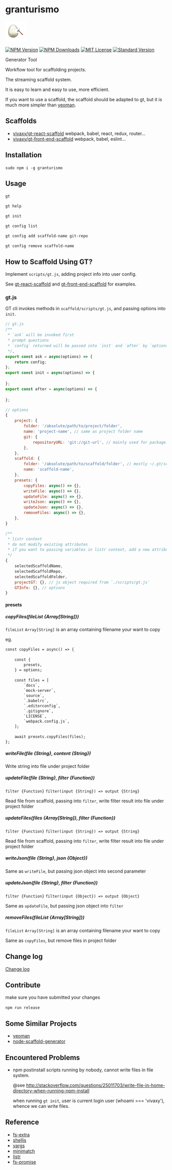 # granturismo

![GT](./assets/images/gt.png)

[![NPM Version][npm-version-image]][npm-url]
[![NPM Downloads][npm-downloads-image]][npm-url]
[![MIT License][license-image]][license-url]
[![Standard Version][standard-version-image]][standard-version-url]

Generator Tool

Workflow tool for scaffolding projects.

The streaming scaffold system.

It is easy to learn and easy to use, more efficient.

If you want to use a scaffold, the scaffold should be adapted to gt, but it is much more simpler than [yeoman](http://yeoman.io/).

## Scaffolds

- [vivaxy/gt-react-scaffold](https://github.com/vivaxy/gt-react-scaffold) webpack, babel, react, redux, router...
- [vivaxy/gt-front-end-scaffold](https://github.com/vivaxy/gt-front-end-scaffold) webpack, babel, eslint...

## Installation

`sudo npm i -g granturismo`

## Usage

`gt`

`gt help`

`gt init`

`gt config list`

`gt config add scaffold-name git-repo`

`gt config remove scaffold-name`

## How to Scaffold Using GT?

Implement `scripts/gt.js`, adding project info into user config.

See [gt-react-scaffold](https://github.com/vivaxy/gt-react-scaffold/blob/master/scripts/gt.js) and [gt-front-end-scaffold](https://github.com/vivaxy/gt-front-end-scaffold/blob/master/scripts/gt.js) for examples.

### gt.js

GT cli invokes methods in `scaffold/scripts/gt.js`, and passing options into `init`.

```js
// gt.js
/**
 * `ask` will be invoked first
 * prompt questions
 * `config` returned will be passed into `init` and `after` by `options.config`
 */, 
export const ask = async(options) => {
    return config;
};
export const init = async(options) => {
    
};
export const after = async(options) => {
    
};
```

```js
// options
{
    project: {
        folder: '/absolute/path/to/project/folder',
        name: 'project-name', // same as project folder name
        git: {
            repositoryURL: 'git://git-url', // mainly used for package.json repository.url
        },
    },
    scaffold: {
        folder: '/absolute/path/to/scaffold/folder', // mostly ~/.gt/scaffold-name
        name: 'scaffold-name',
    },
    presets: {
        copyFiles: async() => {},
        writeFile: async() => {},
        updateFile: async() => {},
        writeJson: async() => {},
        updateJson: async() => {},
        removeFiles: async() => {},
    },
}
```

```js
/**
 * listr context
 * do not modify existing attributes
 * if you want to passing variables in listr context, add a new attribute
 */
{
    selectedScaffoldName,
    selectedScaffoldRepo,
    selectedScaffoldFolder,
    projectGT: {}, // js object required from `./scripts/gt.js`
    GTInfo: {}, // options
}
```

#### presets

##### copyFiles(fileList {Array[String]})

`fileList` `Array[String]` is an array containing filename your want to copy

eg.

```
const copyFiles = async() => {

    const {
        presets,
    } = options;

    const files = [
        `docs`,
        `mock-server`,
        `source`,
        `.babelrc`,
        `.editorconfig`,
        `.gitignore`,
        `LICENSE`,
        `webpack.config.js`,
    ];

    await presets.copyFiles(files);
};
```

##### writeFile(file {String}, content {String})

Write string into file under project folder

##### updateFile(file {String}, filter {Function})

`filter {Function}` `filter(input {String}) => output {String}`

Read file from scaffold, passing into `filter`, write filter result into file under project folder

##### updateFiles(files {Array[String]}, filter {Function})

`filter {Function}` `filter(input {String}) => output {String}`

Read file from scaffold, passing into `filter`, write filter result into file under project folder

##### writeJson(file {String}, json {Object})

Same as `writeFile`, but passing json object into second parameter

##### updateJson(file {String}, filter {Function})

`filter {Function}` `filter(input {Object}) => output {Object}`

Same as `updateFile`, but passing json object into `filter`

##### removeFiles(fileList {Array[String]})

`fileList` `Array[String]` is an array containing filename your want to copy

Same as `copyFiles`, but remove files in project folder

## Change log

[Change log](CHANGELOG.md)

## Contribute

make sure you have submitted your changes

`npm run release`

## Some Similar Projects

- [yeoman](http://yeoman.io/)
- [node-scaffold-generator](https://github.com/kaelzhang/node-scaffold-generator)

## Encountered Problems

- npm postinstall scripts running by nobody, cannot write files in file system.

    @see http://stackoverflow.com/questions/25011703/write-file-in-home-directory-when-running-npm-install
    
    when running `gt init`, user is current login user (whoami === 'vivaxy'), whence we can write files.

## Reference

- [fs-extra](https://github.com/jprichardson/node-fs-extra)
- [shelljs](https://github.com/shelljs/shelljs)
- [yargs](https://github.com/yargs/yargs)
- [minimatch](https://github.com/isaacs/minimatch)
- [listr](https://github.com/SamVerschueren/listr)
- [fs-promise](https://github.com/kevinbeaty/fs-promise)

[npm-version-image]: http://img.shields.io/npm/v/granturismo.svg?style=flat-square
[npm-url]: https://www.npmjs.com/package/granturismo
[npm-downloads-image]: https://img.shields.io/npm/dt/granturismo.svg?style=flat-square
[license-image]: https://img.shields.io/npm/l/granturismo.svg?style=flat-square
[license-url]: LICENSE
[standard-version-image]: https://img.shields.io/badge/release-standard%20version-brightgreen.svg?style=flat-square
[standard-version-url]: https://github.com/conventional-changelog/standard-version
